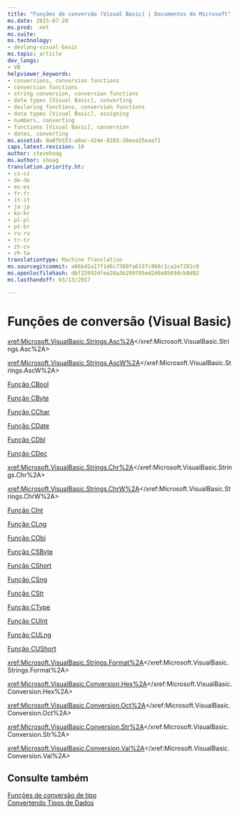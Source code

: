 ```yaml
---
title: "Funções de conversão (Visual Basic) | Documentos do Microsoft"
ms.date: 2015-07-20
ms.prod: .net
ms.suite: 
ms.technology:
- devlang-visual-basic
ms.topic: article
dev_langs:
- VB
helpviewer_keywords:
- conversions, conversion functions
- conversion functions
- string conversion, conversion functions
- data types [Visual Basic], converting
- declaring functions, conversion functions
- data types [Visual Basic], assigning
- numbers, converting
- functions [Visual Basic], conversion
- dates, converting
ms.assetid: 8a8fb553-a8ac-424e-8103-26eea25eaa71
caps.latest.revision: 10
author: stevehoag
ms.author: shoag
translation.priority.ht:
- cs-cz
- de-de
- es-es
- fr-fr
- it-it
- ja-jp
- ko-kr
- pl-pl
- pt-br
- ru-ru
- tr-tr
- zh-cn
- zh-tw
translationtype: Machine Translation
ms.sourcegitcommit: a06bd2a17f1d6c7308fa6337c866c1ca2e7281c0
ms.openlocfilehash: dbf22692dfee20a3b299f85ed2d0a95694cb8d82
ms.lasthandoff: 03/13/2017

---
```

# <a name="conversion-functions-visual-basic"></a>Funções de conversão (Visual Basic)
<xref:Microsoft.VisualBasic.Strings.Asc%2A></xref:Microsoft.VisualBasic.Strings.Asc%2A>  
  
 <xref:Microsoft.VisualBasic.Strings.AscW%2A></xref:Microsoft.VisualBasic.Strings.AscW%2A>  
  
 [Função CBool](../../../visual-basic/language-reference/functions/type-conversion-functions.md)  
  
 [Função CByte](../../../visual-basic/language-reference/functions/type-conversion-functions.md)  
  
 [Função CChar](../../../visual-basic/language-reference/functions/type-conversion-functions.md)  
  
 [Função CDate](../../../visual-basic/language-reference/functions/type-conversion-functions.md)  
  
 [Função CDbl](../../../visual-basic/language-reference/functions/type-conversion-functions.md)  
  
 [Função CDec](../../../visual-basic/language-reference/functions/type-conversion-functions.md)  
  
 <xref:Microsoft.VisualBasic.Strings.Chr%2A></xref:Microsoft.VisualBasic.Strings.Chr%2A>  
  
 <xref:Microsoft.VisualBasic.Strings.ChrW%2A></xref:Microsoft.VisualBasic.Strings.ChrW%2A>  
  
 [Função CInt](../../../visual-basic/language-reference/functions/type-conversion-functions.md)  
  
 [Função CLng](../../../visual-basic/language-reference/functions/type-conversion-functions.md)  
  
 [Função CObj](../../../visual-basic/language-reference/functions/type-conversion-functions.md)  
  
 [Função CSByte](../../../visual-basic/language-reference/functions/type-conversion-functions.md)  
  
 [Função CShort](../../../visual-basic/language-reference/functions/type-conversion-functions.md)  
  
 [Função CSng](../../../visual-basic/language-reference/functions/type-conversion-functions.md)  
  
 [Função CStr](../../../visual-basic/language-reference/functions/type-conversion-functions.md)  
  
 [Função CType](../../../visual-basic/language-reference/functions/ctype-function.md)  
  
 [Função CUInt](../../../visual-basic/language-reference/functions/type-conversion-functions.md)  
  
 [Função CULng](../../../visual-basic/language-reference/functions/type-conversion-functions.md)  
  
 [Função CUShort](../../../visual-basic/language-reference/functions/type-conversion-functions.md)  
  
 <xref:Microsoft.VisualBasic.Strings.Format%2A></xref:Microsoft.VisualBasic.Strings.Format%2A>  
  
 <xref:Microsoft.VisualBasic.Conversion.Hex%2A></xref:Microsoft.VisualBasic.Conversion.Hex%2A>  
  
 <xref:Microsoft.VisualBasic.Conversion.Oct%2A></xref:Microsoft.VisualBasic.Conversion.Oct%2A>  
  
 <xref:Microsoft.VisualBasic.Conversion.Str%2A></xref:Microsoft.VisualBasic.Conversion.Str%2A>  
  
 <xref:Microsoft.VisualBasic.Conversion.Val%2A></xref:Microsoft.VisualBasic.Conversion.Val%2A>  
  
## <a name="see-also"></a>Consulte também  
 [Funções de conversão de tipo](../../../visual-basic/language-reference/functions/type-conversion-functions.md)   
 [Convertendo Tipos de Dados](../../../visual-basic/programming-guide/concepts/linq/converting-data-types.md)
